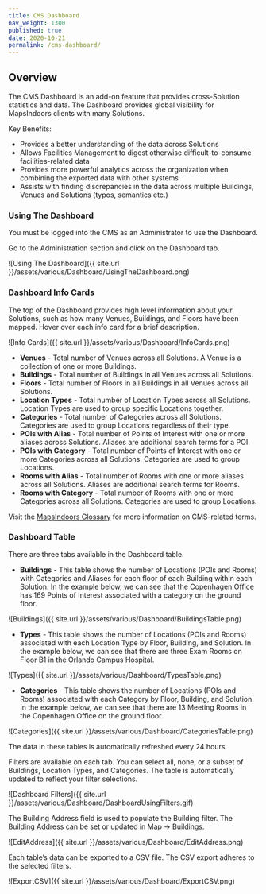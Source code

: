 ```yaml
---
title: CMS Dashboard
nav_weight: 1300
published: true
date: 2020-10-21
permalink: /cms-dashboard/
---
```


## Overview

The CMS Dashboard is an add-on feature that provides cross-Solution statistics and data. The Dashboard provides global visibility for MapsIndoors clients with many Solutions.

Key Benefits:

* Provides a better understanding of the data across Solutions
* Allows Facilities Management to digest otherwise difficult-to-consume facilities-related data
* Provides more powerful analytics across the organization when combining the exported data with other systems
* Assists with finding discrepancies in the data across multiple Buildings, Venues and Solutions (typos, semantics etc.)

### Using The Dashboard

You must be logged into the CMS as an Administrator to use the Dashboard.

Go to the Administration section and click on the Dashboard tab.

![Using The Dashboard]({{ site.url }}/assets/various/Dashboard/UsingTheDashboard.png)

### Dashboard Info Cards

The top of the Dashboard provides high level information about your Solutions, such as how many Venues, Buildings, and Floors have been mapped. Hover over each info card for a brief description.

![Info Cards]({{ site.url }}/assets/various/Dashboard/InfoCards.png)

* **Venues** - Total number of Venues across all Solutions. A Venue is a collection of one or more Buildings.
* **Buildings** - Total number of Buildings in all Venues across all Solutions.
* **Floors** - Total number of Floors in all Buildings in all Venues across all Solutions.
* **Location Types** - Total number of Location Types across all Solutions. Location Types are used to group specific Locations together.
* **Categories** - Total number of Categories across all Solutions. Categories are used to group Locations regardless of their type.
* **POIs with Alias** - Total number of Points of Interest with one or more aliases across Solutions. Aliases are additional search terms for a POI.
* **POIs with Category** - Total number of Points of Interest with one or more Categories across all Solutions. Categories are used to group Locations.
* **Rooms with Alias** - Total number of Rooms with one or more aliases across all Solutions. Aliases are additional search terms for Rooms.
* **Rooms with Category** - Total number of Rooms with one or more Categories across all Solutions. Categories are used to group Locations.

Visit the [MapsIndoors Glossary](https://mapsindoors.github.io/glossary/) for more information on CMS-related terms.

### Dashboard Table

There are three tabs available in the Dashboard table.

* **Buildings** - This table shows the number of Locations (POIs and Rooms) with Categories and Aliases for each floor of each Building within each Solution. In the example below, we can see that the Copenhagen Office has 169 Points of Interest associated with a category on the ground floor.

![Buildings]({{ site.url }}/assets/various/Dashboard/BuildingsTable.png)

* **Types** - This table shows the number of Locations (POIs and Rooms) associated with each Location Type by Floor, Building, and Solution. In the example below, we can see that there are three Exam Rooms on Floor B1 in the Orlando Campus Hospital.

![Types]({{ site.url }}/assets/various/Dashboard/TypesTable.png)

* **Categories** - This table shows the number of Locations (POIs and Rooms) associated with each Category by Floor, Building, and Solution. In the example below, we can see that there are 13 Meeting Rooms in the Copenhagen Office on the ground floor.

![Categories]({{ site.url }}/assets/various/Dashboard/CategoriesTable.png)

The data in these tables is automatically refreshed every 24 hours.

Filters are available on each tab. You can select all, none, or a subset of Buildings, Location Types, and Categories. The table is automatically updated to reflect your filter selections.

![Dashboard Filters]({{ site.url }}/assets/various/Dashboard/DashboardUsingFilters.gif)

The Building Address field is used to populate the Building filter. The Building Address can be set or updated in Map -> Buildings.

![EditAddress]({{ site.url }}/assets/various/Dashboard/EditAddress.png)

Each table’s data can be exported to a CSV file. The CSV export adheres to the selected filters.

![ExportCSV]({{ site.url }}/assets/various/Dashboard/ExportCSV.png)

